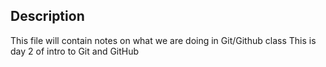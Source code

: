 ## Description
This file will contain notes on what we are doing in Git/Github class
This is day 2 of intro to Git and GitHub